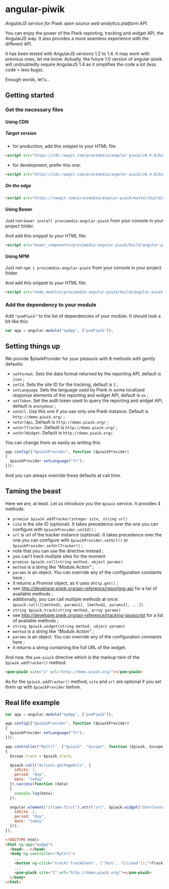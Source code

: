 # angular-piwik

*AngularJS service for Piwik open source web analytics platform API.*

You can enjoy the power of the Piwik reporting, tracking and widget API, the AngularJS way.
It also provides a more seamless experience with the different API.

It has been tested with AngularJS versions 1.2 to 1.4. It may work with previous ones, let me know.
Actually, the future 1.0 version of angular-piwik will undoubtedly require AngularJS 1.4 as it simplifies the code a lot (less code = less bugs).

Enough words, let's...

## Getting started

### Get the necessary files

#### Using CDN

##### Target version

* for production, add this snippet to your HTML file:
```html
<script src="https://cdn.rawgit.com/proximedia/angular-piwik/v0.4.0/build/angular-piwik.min.js" type="application/javascript"></script>
```
* for development, prefer this one:
```html
<script src="https://cdn.rawgit.com/proximedia/angular-piwik/v0.4.0/build/angular-piwik.js" type="application/javascript"></script>
```

##### On the edge

```html
<script src="https://rawgit.com/proximedia/angular-piwik/master/build/angular-piwik.js" type="application/javascript"></script>
```

#### Using Bower

Just run `bower install proximedia-angular-piwik` from your console in your project folder.

And add this snippet to your HTML file:
```html
<script src="bower_components/proximedia-angular-piwik/build/angular-piwik.js" type="application/javascript"></script>
```

#### Using NPM

Just run `npm i proximedia-angular-piwik` from your console in your project folder.

And add this snippet to your HTML file:
```html
<script src="node_modules/proximedia-angular-piwik/build/angular-piwik.js" type="application/javascript"></script>
```

### Add the dependency to your module

Add `"pxmPiwik"` to the list of dependencies of your module. It should look a bit like this:

```javascript
var app = angular.module("myApp", ["pxmPiwik"]);
```

## Setting things up

We provide $piwikProvider for your pleasure with 8 methods with gently defaults:

* `setFormat`. Sets the data format returned by the reporting API, default is `json` ;
* `setId`. Sets the site ID for the tracking, default is `1` ;
* `setLanguage`. Sets the language used by Piwik in some localized response elements of the reporting and widget API, default is `en` ;
* `setToken`. Set the auth token used to query the reporting and widget API, default is `anonymous` ;
* `setUrl`. Use this one if you use only one Piwik instance. Default is `http://demo.piwik.org/` ;
* `setUrlApi`. Default is `http://demo.piwik.org/` ;
* `setUrlTracker`. Default is `http://demo.piwik.org/` ;
* `setUrlWidget`. Default is `http://demo.piwik.org/`.

You can change them as easily as writing this:

```javascript
app.config(["$piwikProvider", function ($piwikProvider)
{
  $piwikProvider.setLanguage("fr");
}]);
```

And you can always override these defaults at call time.

## Taming the beast

Here we are, at least. Let us introduce you the `$piwik` service. It provides 4 methods:

* `promise $piwik.addTracker(integer site, string url)`
 * `site` is the site ID (optional). It takes precedence over the one you can configure with `$piwikProvider.setId()` ;
 * `url` is url of the tracker instance (optional). It takes precedence over the one you can configure with `$piwikProvider.setUrl()` or `$piwikProvider.setUrlTracker()` ;
 * note that you can use the directive instead ;
 * you can't track multiple sites for the moment
* `promise $piwik.call(string method, object params)`
 * `method` is a string like _"Module.Action"_ ;
 * `params` is an object. You can override any of the configuration constants here ;
 * it returns a _Promise_ object, as it uses `$http.get()` ;
 * see http://developer.piwik.org/api-reference/reporting-api for a list of available methods ;
 * additionally, you can call multiple methods at once: `$piwik.call([[method1, params1], [method2, params2], ...])`.
* `string $piwik.track(string method, array params)`
 * see http://developer.piwik.org/api-reference/tracking-javascript for a list of available methods ;
* `string $piwik.widget(string method, object params)`
 * `method` is a string like _"Module.Action"_ ;
 * `params` is an object. You can override any of the configuration constants here ;
 * it returns a _string_ containing the full URL of the widget.

And now, the `pxm-piwik` directive which is the markup twin of the `$piwik.addTracker()` method:

```html
<pxm-piwik site="1" url="http://demo.piwik.org/"></pxm-piwik>
```

As for the `$piwik.addTracker()` method, `site` and `url` are optional if you set them up with `$piwikProvider` before.

## Real life example

```javascript
var app = angular.module("myApp", ["pxmPiwik"]);

app.config(["$piwikProvider", function ($piwikProvider)
{
  $piwikProvider.setLanguage("fr");
}]);

app.controller("MyCtrl", ["$piwik", "$scope", function ($piwik, $scope)
{
  $scope.track = $piwik.track;

  $piwik.call("Actions.getPageUrls", {
    idSite: 1,
    period: "day",
    date: "today"
  }).success(function (data)
  {
    console.log(data);
  });

  angular.element("iframe:first").attr("src", $piwik.widget("UserCountryMap.visitorMap", {
    idSite: 1,
    period: "day",
    date: "today"
  }));
});
```

```html
<!DOCTYPE html>
<html ng-app="myApp">
  <head>...</head>
  <body ng-controller="MyCtrl">
    ...
    <button ng-click="track('trackEvent', ['Test', 'Clicked']);">Track this!</button>
    ...
    <pxm-piwik site="1" url="http://demo.piwik.org/"></pxm-piwik>
  </body>
</html>
```
